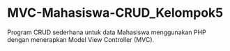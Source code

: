 # MVC-Mahasiswa-CRUD_Kelompok5
Program CRUD sederhana untuk data Mahasiswa menggunakan PHP dengan menerapkan Model View Controller (MVC).
